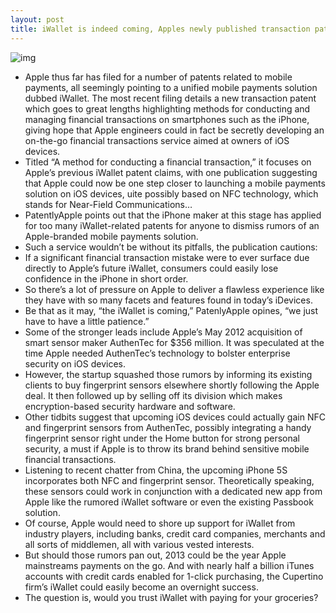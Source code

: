 ```yaml
---
layout: post
title: iWallet is indeed coming, Apples newly published transaction patent suggests
---
```

![img](http://media.idownloadblog.com/wp-content/uploads/2013/04/Apple-iWallet-patent-Transactions-icon.jpg)
* Apple thus far has filed for a number of patents related to mobile payments, all seemingly pointing to a unified mobile payments solution dubbed iWallet. The most recent filing details a new transaction patent which goes to great lengths highlighting methods for conducting and managing financial transactions on smartphones such as the iPhone, giving hope that Apple engineers could in fact be secretly developing an on-the-go financial transactions service aimed at owners of iOS devices.
* Titled “A method for conducting a financial transaction,” it focuses on Apple’s previous iWallet patent claims, with one publication suggesting that Apple could now be one step closer to launching a mobile payments solution on iOS devices, uite possibly based on NFC technology, which stands for Near-Field Communications…
* PatentlyApple points out that the iPhone maker at this stage has applied for too many iWallet-related patents for anyone to dismiss rumors of an Apple-branded mobile payments solution.
* Such a service wouldn’t be without its pitfalls, the publication cautions:
* If a significant financial transaction mistake were to ever surface due directly to Apple’s future iWallet, consumers could easily lose confidence in the iPhone in short order.
* So there’s a lot of pressure on Apple to deliver a flawless experience like they have with so many facets and features found in today’s iDevices.
* Be that as it may, “the iWallet is coming,” PatenlyApple opines, “we just have to have a little patience.”
* Some of the stronger leads include Apple’s May 2012 acquisition of smart sensor maker AuthenTec for $356 million. It was speculated at the time Apple needed AuthenTec’s technology to bolster enterprise security on iOS devices.
* However, the startup squashed those rumors by informing its existing clients to buy fingerprint sensors elsewhere shortly following the Apple deal. It then followed up by selling off its division which makes encryption-based security hardware and software.
* Other tidbits suggest that upcoming iOS devices could actually gain NFC and fingerprint sensors from AuthenTec, possibly integrating a handy fingerprint sensor right under the Home button for strong personal security, a must if Apple is to throw its brand behind sensitive mobile financial transactions.
* Listening to recent chatter from China, the upcoming iPhone 5S incorporates both NFC and fingerprint sensor. Theoretically speaking, these sensors could work in conjunction with a dedicated new app from Apple like the rumored iWallet software or even the existing Passbook solution.
* Of course, Apple would need to shore up support for iWallet from industry players, including banks, credit card companies, merchants and all sorts of middlemen, all with various vested interests.
* But should those rumors pan out, 2013 could be the year Apple mainstreams payments on the go. And with nearly half a billion iTunes accounts with credit cards enabled for 1-click purchasing, the Cupertino firm’s iWallet could easily become an overnight success.
* The question is, would you trust iWallet with paying for your groceries?

